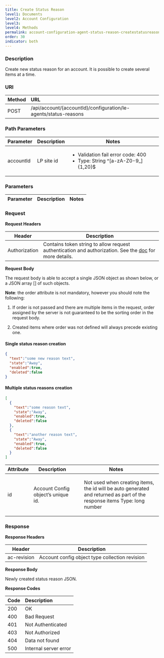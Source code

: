 ```yaml
---
title: Create Status Reason
level1: Documents
level2: Account Configuration
level3:
level4: Methods
permalink: account-configuration-agent-status-reason-createstatusreason.html
order: 30
indicator: both
---
```


### Description

Create new status reason for an account. It is possible to create several items at a time.

### URI

| Method | URL |
| :-------- | :------ |
| POST | /api/account/{accountId}/configuration/le-agents/status-reasons |


### Path Parameters

|Parameter | Description | Notes|
|--- | --- | ---|
|accountId | LP site id | <ul><li>Validation fail error code: 400</li><li>Type: String ^[a-zA-Z0-9_]{1,20}$</li></ul>

### Parameters
Parameter | Description | Notes
--- | --- | ---

### Request

**Request Headers**

| Header | Description |
| --- | --- |
|Authorization |Contains token string to allow request authentication and authorization. See the [doc](https://docs.google.com/a/liveperson.com/document/d/1FYrfYm9WAD8pMNillj07LZYQWH1KFn2tAYfp_G-wtbY/edit#heading=h.ctslxeskw6k1) for more details. |

**Request Body**

The request body is able to accept a single JSON object as shown below, or a JSON array [] of such objects.

**Note**: the order attribute is not mandatory, however you should note the following:

1.  If order is not passed and there are multiple items in the request, order assigned by the server is not guaranteed to be the sorting order in the request body.

2.  Created items where order was not defined will always precede existing one.

#### Single status reason creation

```json
{
  "text":"some new reason text",
  "state":"Away",
  "enabled":true,
  "deleted":false
}
```

#### Multiple status reasons creation

```json
[
  {
    "text":"some reason text",
    "state":"Away",
    "enabled":true,
    "deleted":false
  },
  {
    "text":"another reason text",
    "state":"Away",
    "enabled":true,
    "deleted":false
  }
]
```

|Attribute | Description | Notes|
|--- | --- | ---|
|id | Account Config object’s unique id. | <ul><il>Not used when creating items, the id will be auto generated and returned as part of the response items </il><il>Type: long number </il>|

### Response

**Response Headers**

|Header | Description|
|--- | ---|
|ac-revision | Account config object type collection revision|


**Response Body**

Newly created status reason JSON.

**Response Codes**

|Code | Description |
|:----|:----|
|200 |OK|
|400 |Bad Request|
|401 |Not Authenticated|
|403 |Not Authorized|
|404 |Data not found|
|500 |Internal server error|
